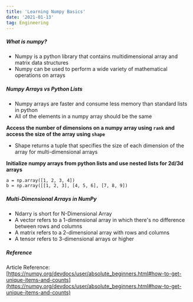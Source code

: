 ```yaml
---
title: 'Learning Numpy Basics'
date: '2021-01-13'
tag: Engineering
---
```


##### What is numpy?
- Numpy is a python library that contains multidimensional array and matrix data structures
- Numpy can be used to perform a wide variety of mathematical operations on arrays

##### Numpy Arrays vs Python Lists
- Numpy arrays are faster and consume less memory than standard lists in python
- All of the elements in a numpy array should be the same

**Access the number of dimensions on a numpy array using `rank` and access the size of the array using `shape`**
- Shape returns a tuple that specifies the size of each dimension of the array for multi-dimensional arrays

**Initialize numpy arrays from python lists and use nested lists for 2d/3d arrays**
```
a = np.array([1, 2, 3, 4])
b = np.array([[1, 2, 3], [4, 5, 6], [7, 8, 9])
```

##### Multi-Dimensional Arrays in NumPy
- Ndarry is short for N-Dimensional Array
- A vector refers to a 1-dimensional array in which there's no difference between rows and columns
- A matrix refers to a 2-dimensional array with rows and columns
- A tensor refers to 3-dimensional arrays or higher

##### Reference
Article Reference: [https://numpy.org/devdocs/user/absolute_beginners.html#how-to-get-unique-items-and-counts](https://numpy.org/devdocs/user/absolute_beginners.html#how-to-get-unique-items-and-counts)
